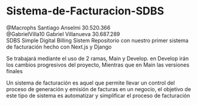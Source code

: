 # Sistema-de-Facturacion-SDBS  
@Macrophs Santiago Anselmi 30.520.366  
@GabrielVilla10 Gabriel Villanueva 30.687.289  
  SDBS Simple Digital Billing Sistem
  Repositorio con nuestro primer sistema de facturación hecho con Next.js y Django  

  Se trabajará mediante el uso de 2 ramas, Main y Develop. en Develop irán los cambios progresivos del proyecto, Mientras que en Main las versiones finales 
  
 Un sistema de facturación es aquel que permite llevar un control del proceso de generación y emisión de facturas en un negocio, el objetivo de este tipo de sistema es automatizar y simplificar el proceso de facturación

